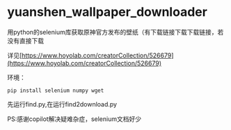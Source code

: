 # yuanshen_wallpaper_downloader
用python的selenium库获取原神官方发布的壁纸（有下载链接下载下载链接，若没有直接下载

详见[https://www.hoyolab.com/creatorCollection/526679](https://www.hoyolab.com/creatorCollection/526679)

环境：
```
pip install selenium numpy wget
```

先运行find.py,在运行find2download.py

PS:感谢copilot解决疑难杂症，selenium文档好少
